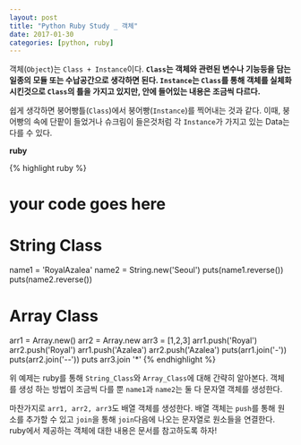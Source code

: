 ```yaml
---
layout: post
title: "Python Ruby Study _ 객체"
date: 2017-01-30
categories: [python, ruby]
---
```


객체(`Object`)는 `Class + Instance`이다. **`Class`는 객체와 관련된 변수나 기능등을 담는
일종의 모듈 또는 수납공간으로 생각하면 된다. `Instance`는 `Class`를 통해 객체를 실체화
시킨것으로 `Class`의 틀을 가지고 있지만, 안에 들어있는 내용은 조금씩 다르다.**  

쉽게 생각하면 붕어빵틀(`Class`)에서 붕어빵(`Instance`)를 찍어내는 것과 같다.
이때, 붕어빵의 속에 단팥이 들었거나 슈크림이 들은것처럼 각 `Instance`가 가지고 있는
Data는 다를 수 있다.

**ruby**

{% highlight ruby %}
# your code goes here
# String Class
name1 = 'RoyalAzalea'
name2 = String.new('Seoul')
puts(name1.reverse())
puts(name2.reverse())

# Array Class
arr1 = Array.new()
arr2 = Array.new
arr3 = [1,2,3]
arr1.push('Royal')
arr2.push('Royal')
arr1.push('Azalea')
arr2.push('Azalea')
puts(arr1.join('-'))
puts(arr2.join('--'))
puts arr3.join '\*'
{% endhighlight %}


위 예제는 ruby를 통해 `String_Class`와 `Array_Class`에 대해 간략히 알아본다. 객체를 생성
하는 방법이 조금씩 다를 뿐 `name1`과 `name2`는 둘 다 문자열 객체를 생성한다.

마찬가지로 `arr1, arr2, arr3`도 배열 객체를 생성한다.
배열 객체는 `push`를 통해 원소를 추가할 수 있고 `join`을 통해 `join`다음에 나오는
문자열로 원소들을 연결한다. ruby에서 제공하는 객체에 대한 내용은 문서를 참고하도록 하자!
